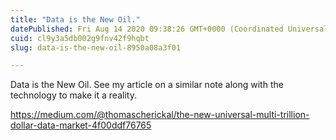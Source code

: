 ```yaml
---
title: "Data is the New Oil."
datePublished: Fri Aug 14 2020 09:38:26 GMT+0000 (Coordinated Universal Time)
cuid: cl9y3a5db002g9fnv42f9hqbt
slug: data-is-the-new-oil-8950a08a3f01

---
```


Data is the New Oil. See my article on a similar note along with the technology to make it a reality.

https://medium.com/@thomascherickal/the-new-universal-multi-trillion-dollar-data-market-4f00ddf76765